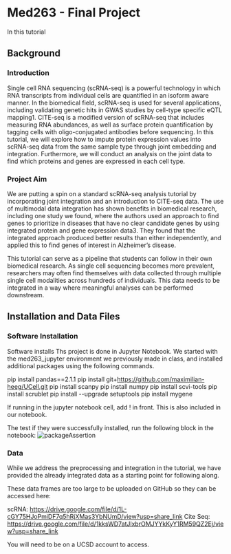 # Med263 - Final Project
In this tutorial 

## Background
### Introduction
Single cell RNA sequencing (scRNA-seq) is a powerful technology in which RNA transcripts from individual cells are quantified in an isoform aware manner. In the biomedical field, scRNA-seq is used for several applications, including validating genetic hits in GWAS studies by cell-type specific eQTL mapping1. CITE-seq is a modified version of scRNA-seq that includes measuring RNA abundances, as well as surface protein quantification by tagging cells with oligo-conjugated antibodies before sequencing. In this tutorial, we will explore how to impute protein expression values into scRNA-seq data from the same sample type through joint embedding and integration. Furthermore, we will conduct an analysis on the joint data to find which proteins and genes are expressed in each cell type.
### Project Aim
We are putting a spin on a standard scRNA-seq analysis tutorial by incorporating joint integration and an introduction to CITE-seq data. The use of multimodal data integration has shown benefits in biomedical research, including one study we found, where the authors used an approach to find genes to prioritize in diseases that have no clear candidate genes by using integrated protein and gene expression data3. They found that the integrated approach produced better results than either independently, and applied this to find genes of interest in Alzheimer’s disease. 

This tutorial can serve as a pipeline that students can follow in their own biomedical research. As single cell sequencing becomes more prevalent, researchers may often find themselves with data collected through multiple single cell modalities across hundreds of individuals. This data needs to be integrated in a way where meaningful analyses can be performed downstream. 



## Installation and Data Files
### Software Installation
Software installs
Ths project is done in Jupyter Notebook. We started with the med263_jupyter environment we previously made in class, and installed additional packages using the following commands.

pip install pandas==2.1.1
pip install git+https://github.com/maximilian-heeg/UCell.git
pip install scanpy
pip install numpy
pip install scvi-tools
pip install scrublet
pip install --upgrade setuptools
pip install mygene

If running in the jupyter notebook cell, add ! in front. This is also included in our notebook. 

The test if they were successfully installed, run the following block in the notebook:
![packageAssertion](https://github.com/jennydongwx/JointRNAProteinAnalysis/assets/59887313/d6b5437f-7ffe-41a8-8f72-8ff4de042b29)


### Data 
While we address the preprocessing and integration in the tutorial, we have provided the already integrated data as a starting point for following along. 

These data frames are too large to be uploaded on GitHub so they can be accessed here: 

scRNA: https://drive.google.com/file/d/1L-cGY75HJoPmiDF7q5hRjXMas3YbNUmD/view?usp=share_link
Cite Seq: https://drive.google.com/file/d/1kksWD7atJlxbrOMJYYkKyY1RM59QZ2Ej/view?usp=share_link

You will need to be on a UCSD account to access. 


